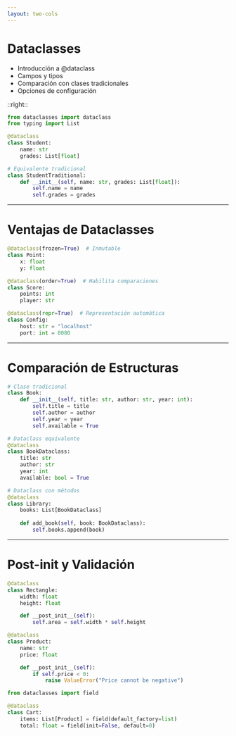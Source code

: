 ```yaml
---
layout: two-cols
---
```


# Dataclasses

- Introducción a @dataclass
- Campos y tipos
- Comparación con clases tradicionales
- Opciones de configuración

::right::

```python {all|1-2|4-7|9-12|all}
from dataclasses import dataclass
from typing import List

@dataclass
class Student:
    name: str
    grades: List[float]

# Equivalente tradicional
class StudentTraditional:
    def __init__(self, name: str, grades: List[float]):
        self.name = name
        self.grades = grades
```

---

# Ventajas de Dataclasses

```python {all|1-4|6-9|11-14|all}
@dataclass(frozen=True)  # Inmutable
class Point:
    x: float
    y: float

@dataclass(order=True)  # Habilita comparaciones
class Score:
    points: int
    player: str

@dataclass(repr=True)  # Representación automática
class Config:
    host: str = "localhost"
    port: int = 8080
```

---

# Comparación de Estructuras

```python {all|1-7|9-15|16-23|all}
# Clase tradicional
class Book:
    def __init__(self, title: str, author: str, year: int):
        self.title = title
        self.author = author
        self.year = year
        self.available = True

# Dataclass equivalente
@dataclass
class BookDataclass:
    title: str
    author: str
    year: int
    available: bool = True

# Dataclass con métodos
@dataclass
class Library:
    books: List[BookDataclass]
    
    def add_book(self, book: BookDataclass):
        self.books.append(book)
```

---

# Post-init y Validación

```python {all|1-7|9-16|18-23|all}
@dataclass
class Rectangle:
    width: float
    height: float

    def __post_init__(self):
        self.area = self.width * self.height

@dataclass
class Product:
    name: str
    price: float

    def __post_init__(self):
        if self.price < 0:
            raise ValueError("Price cannot be negative")

from dataclasses import field

@dataclass
class Cart:
    items: List[Product] = field(default_factory=list)
    total: float = field(init=False, default=0)
```